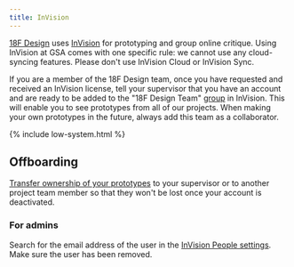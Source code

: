 ```yaml
---
title: InVision
---
```


[18F Design]({{site.baseurl}}/design/) uses [InVision](https://www.invisionapp.com/) for prototyping and group online critique. Using InVision at GSA comes with one specific rule: we cannot use any cloud-syncing features. Please don't use InVision Cloud or InVision Sync.

If you are a member of the 18F Design team, once you have requested and received an InVision license, tell your supervisor that you have an account and are ready to be added to the "18F Design Team" [group](https://gsa.invisionapp.com/d/main?origin=v7#/company/teams) in InVision. This will enable you to see prototypes from all of our projects. When making your own prototypes in the future, always add this team as a collaborator.

{% include low-system.html %}

## Offboarding

[Transfer ownership of your prototypes](https://support.invisionapp.com/hc/en-us/articles/203730565-How-do-I-transfer-my-prototype-to-another-account-) to your supervisor or to another project team member so that they won't be lost once your account is deactivated.

### For admins

Search for the email address of the user in the [InVision People settings](https://gsa.invisionapp.com/teams/people/members?search=). Make sure the user has been removed.
